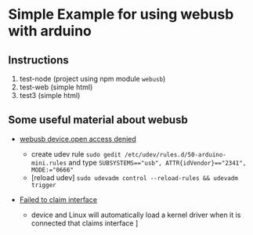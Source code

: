 Simple Example for using webusb with arduino
===

## Instructions
1. test-node (project using npm module ```webusb```)
2. test-web (simple html)
3. test3 (simple html)

## Some useful material about webusb

- [webusb device.open access denied](https://github.com/webusb/arduino/issues/29)

    - create udev rule
    ```sudo gedit /etc/udev/rules.d/50-arduino-mini.rules``` and type
    ```SUBSYSTEMS=="usb", ATTR{idVendor}=="2341", MODE:="0666"```
    - [reload udev] ``` sudo udevadm control --reload-rules && udevadm trigger ```

- [Failed to claim interface](https://stackoverflow.com/questions/47695160/failed-to-claim-interface-0-device-or-resource-busy)
    - device and Linux will automatically load a kernel driver when it is connected that claims interface
]
